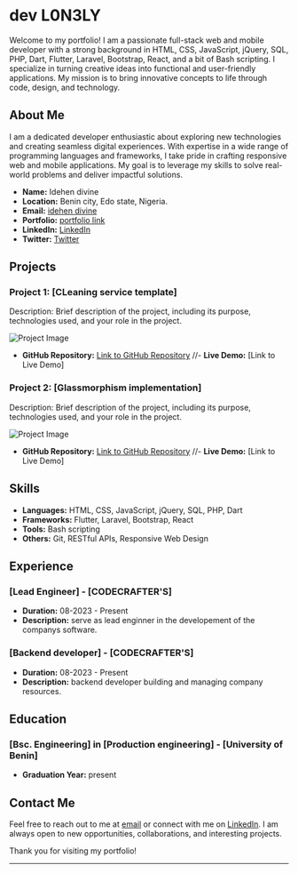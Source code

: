 # dev L0N3LY

Welcome to my portfolio! I am a passionate full-stack web and mobile developer with a strong background in HTML, CSS, JavaScript, jQuery, SQL, PHP, Dart, Flutter, Laravel, Bootstrap, React, and a bit of Bash scripting. I specialize in turning creative ideas into functional and user-friendly applications. My mission is to bring innovative concepts to life through code, design, and technology.

## About Me

I am a dedicated developer enthusiastic about exploring new technologies and creating seamless digital experiences. With expertise in a wide range of programming languages and frameworks, I take pride in crafting responsive web and mobile applications. My goal is to leverage my skills to solve real-world problems and deliver impactful solutions.

- **Name:** Idehen divine
- **Location:** Benin city, Edo state, Nigeria.
- **Email:** [idehen divine](idehendivine16@gmail.com)
- **Portfolio:** [portfolio link](https://idehen-divine.github.io)
- **LinkedIn:** [LinkedIn](https://www.linkedin.com/in/idehen-divine)
- **Twitter:** [Twitter](https://x.com/idehen_divine/)

## Projects

### Project 1: [CLeaning service template]

Description: Brief description of the project, including its purpose, technologies used, and your role in the project.

![Project Image](link/to/project/image.png)

- **GitHub Repository:** [Link to GitHub Repository](https://github.com/idehen-divine/clean)
//- **Live Demo:** [Link to Live Demo]

### Project 2: [Glassmorphism implementation]

Description: Brief description of the project, including its purpose, technologies used, and your role in the project.

![Project Image](link/to/project/image.png)

- **GitHub Repository:** [Link to GitHub Repository](https://github.com/idehen-divine/glassmorphism)
//- **Live Demo:** [Link to Live Demo]

## Skills

- **Languages:** HTML, CSS, JavaScript, jQuery, SQL, PHP, Dart
- **Frameworks:** Flutter, Laravel, Bootstrap, React
- **Tools:** Bash scripting
- **Others:** Git, RESTful APIs, Responsive Web Design

## Experience

### [Lead Engineer] - [CODECRAFTER'S]
- **Duration:** 08-2023 - Present
- **Description:** serve as lead enginner in the developement of the companys software.

### [Backend developer] - [CODECRAFTER'S]
- **Duration:** 08-2023 - Present
- **Description:** backend developer building and managing company resources.

## Education

### [Bsc. Engineering] in [Production engineering] - [University of Benin]
- **Graduation Year:** present
  
## Contact Me

Feel free to reach out to me at [email](idehendivine16@gmail.com) or connect with me on [LinkedIn](https://www.linkedin.com/in/idehen-divine). I am always open to new opportunities, collaborations, and interesting projects.

Thank you for visiting my portfolio!

---
